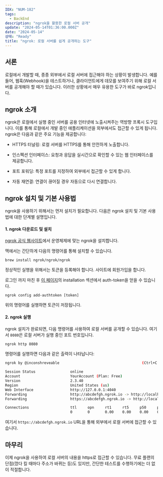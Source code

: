 ```yaml
---
IDX: "NUM-182"
tags:
  - BackEnd
description: "ngrok을 활용한 로컬 서버 공개"
update: "2024-05-14T01:36:00.000Z"
date: "2024-05-14"
상태: "Ready"
title: "ngrok: 로컬 서버를 쉽게 공개하는 도구"
---
```

## 서론

로컬에서 개발할 때, 종종 외부에서 로컬 서버에 접근해야 하는 상황이 발생합니다. 예를 들어, 웹훅(Webhook)을 테스트하거나, 클라이언트에게 데모를 보여주기 위해 로컬 서버를 공개해야 할 때가 있습니다. 이러한 상황에서 매우 유용한 도구가 바로 ngrok입니다.

## ngrok 소개

ngrok은 로컬에서 실행 중인 서버를 공용 인터넷에 노출시켜주는 역방향 프록시 도구입니다. 이를 통해 로컬에서 개발 중인 애플리케이션을 외부에서도 접근할 수 있게 됩니다. ngrok은 다음과 같은 주요 기능을 제공합니다:

- HTTPS 터널링: 로컬 서버를 HTTPS를 통해 안전하게 노출합니다.

- 인스펙션 인터페이스: 요청과 응답을 실시간으로 확인할 수 있는 웹 인터페이스를 제공합니다.

- 포트 포워딩: 특정 포트를 지정하여 외부에서 접근할 수 있게 합니다.

- 자동 재연결: 연결이 끊어질 경우 자동으로 다시 연결합니다.

## ngrok 설치 및 기본 사용법

ngrok을 사용하기 위해서는 먼저 설치가 필요합니다. 다음은 ngrok 설치 및 기본 사용법에 대한 단계별 설명입니다.

#### 1. ngrok 다운로드 및 설치

[ngrok 공식 웹사이트](https://ngrok.com/)에서 운영체제에 맞는 ngrok을 설치합니다. 

맥에서는 간단하게 다음의 명령어를 통해 설치할 수 있습니다. 

```shell
brew install ngrok/ngrok/ngrok
```

정상적인 실행을 위해서는 토큰을 등록해야 합니다. 사이트에 회원가입을 합니다. 

로그인 까지 마친 후 [이 페이지](https://dashboard.ngrok.com/get-started/setup/macos)의 installation 섹션에서 auth-token을 얻을 수 있습니다. 

```shell
ngrok config add-authtoken [token]
```

위의 명령어를 실행하면 토큰이 저장됩니다. 

#### 2. ngrok 실행

ngrok 설치가 완료되면, 다음 명령어를 사용하여 로컬 서버를 공개할 수 있습니다. 여기서 `8080`은 로컬 서버가 실행 중인 포트 번호입니다.

```bash
ngrok http 8080
```

명령어를 실행하면 다음과 같은 출력이 나타납니다:

```bash
ngrok by @inconshreveable                                      (Ctrl+C to quit)

Session Status                online
Account                       YourAccount (Plan: Free)
Version                       2.3.40
Region                        United States (us)
Web Interface                 http://127.0.0.1:4040
Forwarding                    http://abcdefgh.ngrok.io -> http://localhost:8080
Forwarding                    https://abcdefgh.ngrok.io -> http://localhost:8080

Connections                   ttl     opn     rt1     rt5     p50     p90
                              0       0       0.00    0.00    0.00    0.00
```

여기서 `https://abcdefgh.ngrok.io` URL을 통해 외부에서 로컬 서버에 접근할 수 있습니다.

## 마무리

이제 ngrok을 사용하여 로컬 서버의 내용을 https로 접근할 수 있습니다. 무료 플랜의 단점(껐다 킬 때마다 주소가 바뀌는 등)도 있지만, 간단한 테스트를 수행하기에는 더 없이 적절합니다. 




